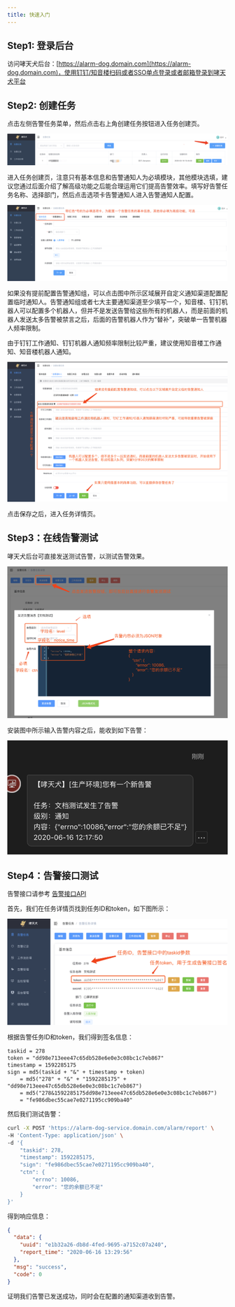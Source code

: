```yaml
---
title: 快速入门
---
```


## Step1: 登录后台

访问哮天犬后台：[https://alarm-dog.domain.com](https://alarm-dog.domain.com)，使用钉钉/知音楼扫码或者SSO单点登录或者邮箱登录到哮天犬平台


## Step2: 创建任务

点击左侧告警任务菜单，然后点击右上角创建任务按钮进入任务创建页。

![图 3](../../images/9cab96cdcac97b1475a172d12044bf1207cd13c0b60950cdd2ffe98abc5edd08.png)  

进入任务创建页，注意只有基本信息和告警通知人为必填模块，其他模块选填，建议您通过后面介绍了解高级功能之后能合理运用它们提高告警效率。填写好告警任务名称、选择部门，然后点击选项卡告警通知人进入告警通知人配置。

![图 4](../../images/c89f662535a33ac2805929c88cf29fa0764301825b1269414b36d1d8df50c8d1.png)  

如果没有提前配置告警通知组，可以点击图中所示区域展开自定义通知渠道配置配置临时通知人。告警通知组或者七大主要通知渠道至少填写一个，知音楼、钉钉机器人可以配置多个机器人，但并不是发送告警给这些所有的机器人，而是前面的机器人发送太多告警被禁言之后，后面的告警机器人作为“替补”，突破单一告警机器人频率限制。

由于钉钉工作通知、钉钉机器人通知频率限制比较严重，建议使用知音楼工作通知、知音楼机器人通知。

![图 5](../../images/56fc23e0b212a26335863359a543e510b80a134f3637c66eb5a503213308496d.png)  

点击保存之后，进入任务详情页。


## Step3：在线告警测试

哮天犬后台可直接发送测试告警，以测试告警效果。

![图 6](../../images/2a60203541280751b46771012011f09a1d342b76f12f989c3e4cac20360003d0.png)  

安装图中所示输入告警内容之后，能收到如下告警：

![图 7](../../images/29887a40640153f23c8e84fa51a39e856db0ac09af8b81893285a1e30ca7e575.png)  


## Step4：告警接口测试

告警接口请参考 [告警接口API](alarm-api.md)

首先，我们在任务详情页找到任务ID和token，如下图所示：

![图 9](../../images/90b94d36f71bc0f140566cf9f44790f977005451dfd162be90caef8217e47da8.png)  

根据告警任务ID和token，我们得到签名信息：

```
taskid = 278
token = "dd98e713eee47c65db528e6e0e3c08bc1c7eb867"
timestamp = 1592285175
sign = md5(taskid + "&" + timestamp + token)
    = md5("278" + "&" + "1592285175" + "dd98e713eee47c65db528e6e0e3c08bc1c7eb867") 
    = md5("278&1592285175dd98e713eee47c65db528e6e0e3c08bc1c7eb867")
    = "fe986dbec55cae7e0271195cc909ba40"
```

然后我们测试告警：

```bash
curl -X POST 'https://alarm-dog-service.domain.com/alarm/report' \
-H 'Content-Type: application/json' \
-d '{
	"taskid": 278,
    "timestamp": 1592285175,
    "sign": "fe986dbec55cae7e0271195cc909ba40",
    "ctn": {
        "errno": 10086,
        "error": "您的余额已不足"
    }
}'
```

得到响应信息：

```json
{
  "data": {
    "uuid": "e1b32a26-db8d-4fed-9695-a7152c07a240",
    "report_time": "2020-06-16 13:29:56"
  },
  "msg": "success",
  "code": 0
}
```

证明我们告警已发送成功，同时会在配置的通知渠道收到告警。
